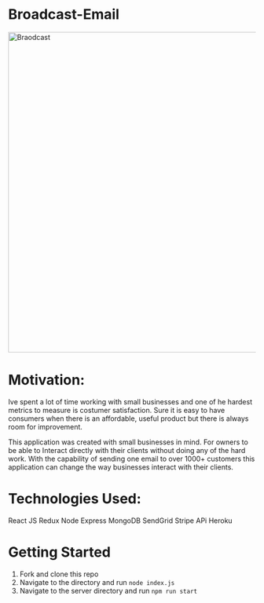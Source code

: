 # Broadcast-Email
<img width="653" alt="Braodcast" src="https://user-images.githubusercontent.com/42524503/133537754-1e36dbed-f77c-42b0-9be4-d1ad82334062.png">


# Motivation:
Ive spent a lot of time working with small businesses and one of he hardest metrics to measure is costumer satisfaction. Sure it is easy to have consumers when there is an affordable, useful product but there is always room for improvement. 

This application was created with small businesses in mind. For owners to be able to Interact directly with their clients without doing any of the hard work. With the capability of sending one email to over 1000+ customers this application can change the way businesses interact with their clients.




# Technologies Used:
React JS 
Redux
Node
Express
MongoDB
SendGrid
Stripe APi
Heroku

# Getting Started
1. Fork and clone this repo
2. Navigate to the directory and run 
   `node index.js`
4. Navigate to the server directory and run 
   `npm run start`
